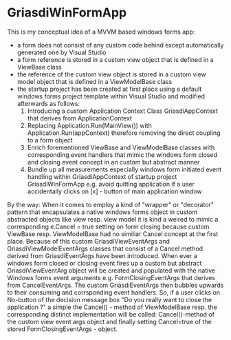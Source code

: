 # GriasdiWinFormApp
This is my conceptual idea of a MVVM based windows forms app: 

- a form does not consist of any custom code behind except automatically generated one by Visual Studio
- a form reference is stored in a custom view object that is defined in a ViewBase class
- the reference of the custom view object is stored in a custom view model object that is defined in a ViewModelBase class
- the startup project has been created at first place using a default windows forms project template within Visual Studio and modified afterwards as follows:
  1. Introducing a custom Application Context Class GriasdiAppContext that derives from ApplicationContext
  2. Replacing Application.Run(MainView()) with Application.Run(appContext) therefore removing the direct coupling to a form object
  3. Enrich forementioned ViewBase and ViewModelBase classes with corresponding event handlers that mimic the windows form closed and closing event concept in an custom but abstract manner
  4. Bundle up all measurements especially windows form initiated event handling within GriasdiAppContext of startup project GriasdiWinFormApp e.g. avoid quitting application if a user accidentally clicks on [x] - button of main application window

By the way: When it comes to employ a kind of "wrapper" or "decorator" pattern that encapsulates a native windows forms object in custom abstracted objects like view resp. view model it is kind a weired to mimic a corresponding e.Cancel = true setting on form closing because custom ViewBase resp. ViewModelBase had no similiar Cancel concept at the first place. Because of this custom GriasdiViewEventArgs and GriasdiViewModelEventArgs classes that consist of a Cancel method derived from GriasdiEventArgs have been introduced. When ever a windows form closed or closing event fires up a custom but abstract GriasdiViewEventArg object will be created and populated with the native Windows forms event arguments e.g. FormClosingEventArgs that derives from CancelEventArgs. The custom GriasdiEventArgs then bubbles upwards to their consuming and corrsponding event handlers. So, if a user clicks on No-button of the decision message box "Do you really want to close the application ?" a simple the Cancel() - method of ViewModelBase resp. the corresponding distinct implementation will be called: Cancel()-method of the custom view event args object and finally setting Cancel=true of the stored FormClosingEventArgs - object.   
